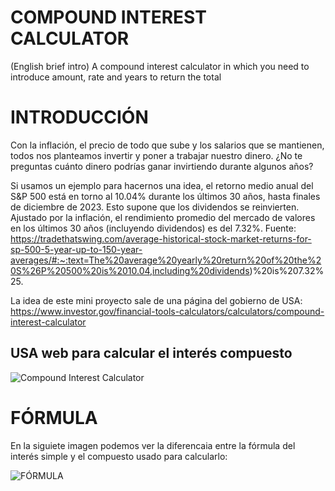 # COMPOUND INTEREST CALCULATOR

(English brief intro) A compound interest calculator in which you need to introduce amount, rate and years to return the total

# INTRODUCCIÓN

Con la inflación, el precio de todo que sube y los salarios que se mantienen, todos nos planteamos invertir y poner a trabajar nuestro dinero. ¿No te preguntas cuánto dinero podrías ganar invirtiendo durante algunos años?

Si usamos un ejemplo para hacernos una idea, el retorno medio anual del S&P 500 está en torno al 10.04% durante los últimos 30 años, hasta finales de diciembre de 2023. Esto supone que los dividendos se reinvierten. Ajustado por la inflación, el rendimiento promedio del mercado de valores en los últimos 30 años (incluyendo dividendos) es del 7.32%.
Fuente:
https://tradethatswing.com/average-historical-stock-market-returns-for-sp-500-5-year-up-to-150-year-averages/#:~:text=The%20average%20yearly%20return%20of%20the%20S%26P%20500%20is%2010.04,including%20dividends)%20is%207.32%25.

La idea de este mini proyecto sale de una página del gobierno de USA:
https://www.investor.gov/financial-tools-calculators/calculators/compound-interest-calculator






## USA web para calcular el interés compuesto

![Compound Interest Calculator](https://i.ibb.co/2cQgGdj/INVESTUSA.png)

# FÓRMULA
En la siguiete imagen podemos ver la diferencaia entre la fórmula del interés simple y el compuesto usado para calcularlo:


![FÓRMULA](https://hablemosdeempresas.com/wp-content/uploads/sites/2/2020/08/interes-simple-e-interes-compuesto-formulas.png)

